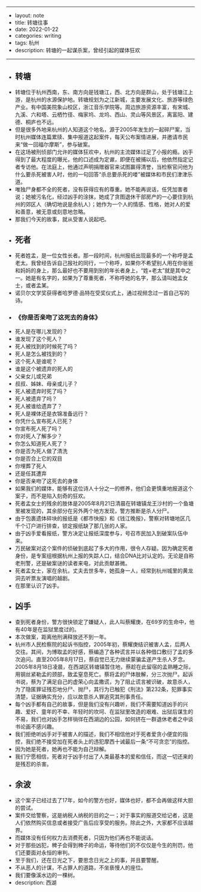 - --
- layout: note
- title: 转塘往事
- date: 2022-01-22
- categories: writing
- tags: 杭州 
- description: 转塘的一起谋杀案，曾经引起的媒体狂欢 
- --
- ##  转塘
- 转塘位于杭州西南，东、南方向是钱塘江，西、北方向是群山，处于钱塘江上游，是杭州的水源保护地。转塘规划为之江新城，主要发展文化、旅游等绿色产业。有中国美院象山校区，浙江音乐学院等。周边旅游资源丰富，有宋城、九溪、六和塔、云栖竹径、梅家坞、龙坞、西山、灵山等风景区，离富阳、建德、桐庐也不远。
- 但是很多外地来杭州的人知道这个地名，源于2005年发生的一起碎尸案，当时杭州媒体连篇累牍、集中报道这起案件，每天公布案情进展，并邀请市民来“做一回福尔摩斯”，参与破案。
- 在这场被刑侦部门允许的媒体狂欢中，杭州的主流媒体过足了小报的瘾。凶手得到了最大程度的曝光，他的口述成为定谳，即便在被捕以后，他依然指定记者专访他。在法庭上，他通过声明捐赠器官来试图赢得清誉，当检察官问他为什么要杀死被害人时，他的一句回答“杀总要杀死的喽”被媒体和市民们津津乐道。
- 唯独尸身都不全的死者，没有获得应有的尊重。她不能再说话，任凭加害者说；她被污名化，经过凶手的涂抹，她成了贪图退休干部房产的一心要住到杭州的郊区人（确切地说是余杭人）；她作为一个人的情感、性格，她对人的爱和善意，被无意或刻意地忽略。
- 那我们今天的故事，就从受害人说起吧。
- ## 死者
- 死者姓孟，是一位女性长者。那一段时间，杭州报纸出现最多的一个称呼是孟老太。我曾经告诉自己报社的同行，一个称呼，如果你不希望别人用在你爸爸和妈妈的身上，那么最好也不要用到别的年长者身上，“姓+老太”就是其中之一。她是有名字的，如果为了尊重死者，不称呼她的名字，那么请叫她孟女士，或者孟某。
- 诺贝尔文学奖获得者哈罗德·品特在受奖仪式上，通过视频念过一首自己写的诗。
- ### 《你是否亲吻了这死去的身体》
- 死人是在哪儿发现的？
- 谁发现了这个死人？
- 死人被找到的时候死了吗？
- 死人是怎么被找到的？
- 这个死人是谁呢？
- 谁是这个被遗弃的死人的
- 父亲女儿或兄弟
- 叔叔、姊妹、母亲或儿子？
- 死人被遗弃时死了吗？
- 死人被遗弃了吗？
- 死人被谁给遗弃了？
- 死人是裸体还是衣锦准备远行？
- 你凭什么宣布死人已死？
- 你宣布死人死了吗？
- 你对死人了解多少？
- 你怎么知道死人死了？
- 你是否为死人做了清洗
- 你是否合上它的双目
- 你埋葬了死人
- 还是任其遭弃
- 你是否亲吻了这死去的身体
- 如果我们的媒体，能够有这位诗人十分之一的修养，他们会更慎重地报道这个案子，而不是陷入刻奇的狂欢。
- 死者孟女士的残余的肢体是2005年8月21日清晨在转塘镇龙王沙村的一个鱼塘里被发现的，其余部分在另外两个地方发现，警方推断是杀人分尸。
- 由于包裹遗体碎块的报纸是《都市快报》和《钱江晚报》，警察对转塘地区几千个订户进行排查，锁定报纸缺了那几张的人家。
- 由于凶手爱看报纸，警方决定让报纸深度参与，号召市民加入到破案队伍中来。
- 万民破案对这个案件的侦破到底起了多大的作用，很令人存疑。因为确定死者身份，是专案组根据杭州上报的失踪人口，结合DNA比对认定的。无论是自称老刑警，还是破案谜的读者来电，对此贡献甚微。
- 死者孟女士，家在余杭，丈夫去世多年，她孤身一人，经常到杭州城里的黄龙洞去听票友演唱的越剧。
- 在那里认识了凶手。
- ## 凶手
- 查到死者身份，警方很快锁定了嫌疑人，此人叫蔡耀庚，在69岁的生命中，他有40年是在监狱里度过的。
- 本次做案，距离他刑满释放还不到一年。
- 杭州市人民检察院的起诉书指控，2005年初，蔡耀庚结识被害人孟，后两人交往。其间，为博取孟的好感，蔡编造了各种谎言并以各种借口敷衍了孟的多次追问。直至2005年8月17日，蔡自觉已无力继续蒙骗孟遂产生杀人歹念。2005年8月18日凌晨，在西湖区转塘镇暂住地，蔡趁在此留宿的孟熟睡之际，用钢丝紧勒孟的颈部，致孟窒息死亡。蔡将孟的尸体肢解，分三次抛尸。起诉书说，蔡为了满足自己的虚荣心向孟撒谎，为了阻止谎言被识破，故意杀人，为了隐匿罪证残忍地分尸、抛尸，其行为已触犯《刑法》第232条，犯罪事实清楚，证据确实充分，应以故意杀人罪追究其刑事责任。
- 每个凶手都有自己的故事，但是我们没有兴趣听，我们不需要知道凶手的兴趣、爱好、童年的不幸、年轻时的坎坷、在监狱里改造的艰难、出狱后谋生的不易，我们也对凶手怎样徜徉在西湖边的公园，如何挤在一群退休老者之中谈书论画不感兴趣。
- 我们拒绝听凶手对于被害人的描述，我们不相信他对于死者爱贪小便宜的指控，我们绝不接受加在死者头上的违犯摩西十诫最后一条“不可贪恋”的指控。
- 因为她是死者，她再也不能为自己辩解。
- 我们宁愿相信，死者对于凶手付出了人类最基本的爱和信任，而这一切还来的是残忍的杀害。
- ## 余波
- 这个案子已经过去了17年，如今的警方也好，媒体也好，都不会再做这样大胆的尝试。
- 案件交给警察，这是纳税人纳税的目的之一；对于事实的报道交给记者，这是人们依然购买信息或者接受广告后应享受的服务。除此之外，大家都不应该越界。
- 而媒体没有任何权力去消费死者，只因为他们再也不能说话。
- 对于那些凶犯，稗子会得到稗子的命运，等待他们的不仅仅是今生的刑罚，他们还要面对永恒的审判。
- 至于我们，还在日光之下，要思念日光之上的事，并且要警醒。
- 不从恶人的计谋，不占罪人的道路，不坐亵慢人的座位。
- 我们要像溪水边的一棵树。
- description: 西湖
